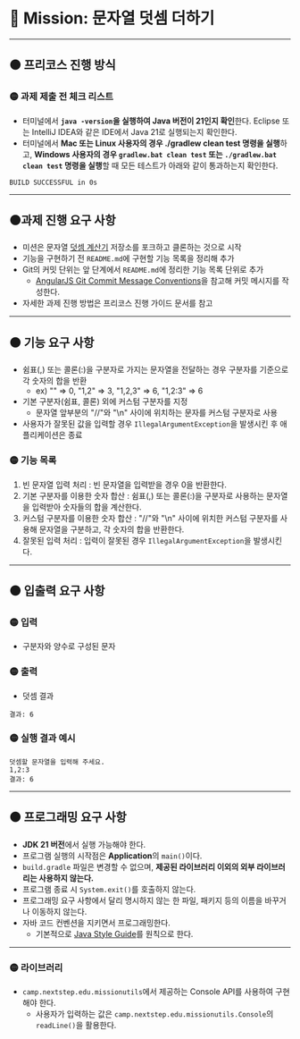 # 🔴 Mission: 문자열 덧셈 더하기
***

## 🟠 프리코스 진행 방식

### 🟡 과제 제출 전 체크 리스트
- 터미널에서 **`java -version`을 실행하여 Java 버전이 21인지 확인**한다. Eclipse 또는 IntelliJ IDEA와 같은 IDE에서 Java 21로 실행되는지 확인한다.
- 터미널에서 **Mac 또는 Linux 사용자의 경우 ./gradlew clean test 명령을 실행**하고, **Windows 사용자의 경우 `gradlew.bat clean test` 또는 `./gradlew.bat clean test` 명령을 실행**할 때 모든 테스트가 아래와 같이 통과하는지 확인한다.
```
BUILD SUCCESSFUL in 0s
```

***

## 🟠과제 진행 요구 사항
- 미션은 문자열 [덧셈 계산기](https://github.com/woowacourse-precourse/java-calculator-7) 저장소를 포크하고 클론하는 것으로 시작
- 기능을 구현하기 전 `README.md`에 구현할 기능 목록을 정리해 추가
- Git의 커밋 단위는 앞 단계에서 `README.md`에 정리한 기능 목록 단위로 추가
  - [AngularJS Git Commit Message Conventions](https://gist.github.com/stephenparish/9941e89d80e2bc58a153)을 참고해 커밋 메시지를 작성한다.
- 자세한 과제 진행 방법은 프리코스 진행 가이드 문서를 참고
***

## 🟠 기능 요구 사항
- 쉼표(,) 또는 콜론(:)을 구분자로 가지는 문자열을 전달하는 경우 구분자를 기준으로 각 숫자의 합을 반환
  - ex) "" => 0, "1,2" => 3, "1,2,3" => 6, "1,2:3" => 6
- 기본 구분자(쉼표, 콜론) 외에 커스텀 구분자를 지정
  - 문자열 앞부분의 "//"와 "\n" 사이에 위치하는 문자를 커스텀 구분자로 사용
- 사용자가 잘못된 값을 입력할 경우 `IllegalArgumentException`을 발생시킨 후 애플리케이션은 종료
  
### 🟡 기능 목록
1. 빈 문자열 입력 처리
  : 빈 문자열을 입력받을 경우 0을 반환한다.
2. 기본 구분자를 이용한 숫자 합산
  : 쉼표(,) 또는 콜론(:)을 구분자로 사용하는 문자열을 입력받아 숫자들의 합을 계산한다.
3. 커스텀 구분자를 이용한 숫자 합산
  : "//"와 "\n" 사이에 위치한 커스텀 구분자를 사용해 문자열을 구분하고, 각 숫자의 합을 반환한다.
4. 잘못된 입력 처리
  : 입력이 잘못된 경우 `IllegalArgumentException`을 발생시킨다.

***

## 🟠 입출력 요구 사항

### 🟡 입력
- 구분자와 양수로 구성된 문자

### 🟡 출력
- 덧셈 결과
```
결과: 6
```

### 🟡 실행 결과 예시
```
덧셈할 문자열을 입력해 주세요.
1,2:3
결과: 6
```
***

## 🟠 프로그래밍 요구 사항
- **JDK 21 버전**에서 실행 가능해야 한다.
- 프로그램 실행의 시작점은 **Application**의 `main()`이다.
- `build.gradle` 파일은 변경할 수 없으며, **제공된 라이브러리 이외의 외부 라이브러리는 사용하지 않는다.**
- 프로그램 종료 시 `System.exit()`를 호출하지 않는다.
- 프로그래밍 요구 사항에서 달리 명시하지 않는 한 파일, 패키지 등의 이름을 바꾸거나 이동하지 않는다.
- 자바 코드 컨벤션을 지키면서 프로그래밍한다.
  - 기본적으로 [Java Style Guide](https://github.com/woowacourse/woowacourse-docs/tree/main/styleguide/java)를 원칙으로 한다.
***

### 🟡 라이브러리
- `camp.nextstep.edu.missionutils`에서 제공하는 Console API를 사용하여 구현해야 한다.
  - 사용자가 입력하는 값은 `camp.nextstep.edu.missionutils.Console`의 `readLine()`을 활용한다.
